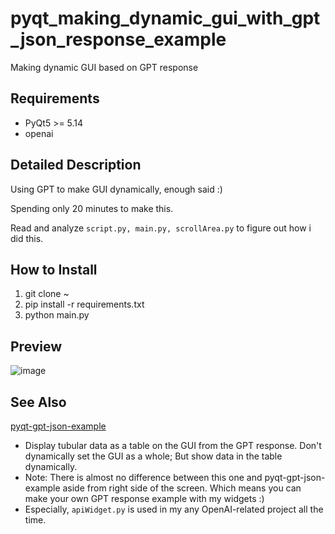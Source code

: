 # pyqt_making_dynamic_gui_with_gpt_json_response_example
Making dynamic GUI based on GPT response

## Requirements
* PyQt5 >= 5.14
* openai

## Detailed Description
Using GPT to make GUI dynamically, enough said :)

Spending only 20 minutes to make this.

Read and analyze `script.py, main.py, scrollArea.py` to figure out how i did this.

## How to Install
1. git clone ~
2. pip install -r requirements.txt
3. python main.py

## Preview
![image](https://github.com/yjg30737/pyqt_making_dynamic_gui_with_gpt_json_response_example/assets/55078043/4e03f291-8fb7-4e39-97e7-e03df382c8cb)

## See Also
<a href="https://github.com/yjg30737/pyqt-gpt-json-example">pyqt-gpt-json-example</a>
- Display tubular data as a table on the GUI from the GPT response. Don't dynamically set the GUI as a whole; But show data in the table dynamically.
- Note: There is almost no difference between this one and pyqt-gpt-json-example aside from right side of the screen. Which means you can make your own GPT response example with my widgets :)
- Especially, `apiWidget.py` is used in my any OpenAI-related project all the time.
